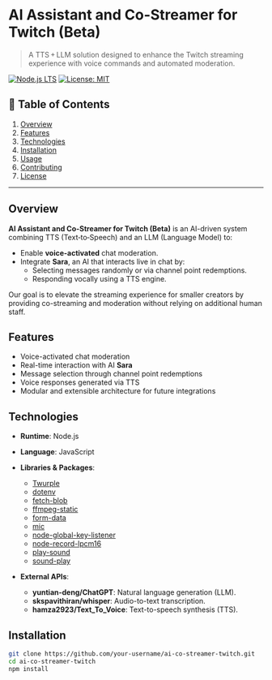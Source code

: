 # AI Assistant and Co-Streamer for Twitch (Beta)

> A TTS + LLM solution designed to enhance the Twitch streaming experience with voice commands and automated moderation.

[![Node.js LTS](https://img.shields.io/badge/Node.js-LTS-green.svg)]() [![License: MIT](https://img.shields.io/badge/License-MIT-yellow.svg)](LICENSE)

## 📖 Table of Contents

1. [Overview](#overview)  
2. [Features](#features)  
3. [Technologies](#technologies)  
4. [Installation](#installation)  
5. [Usage](#usage)  
6. [Contributing](#contributing)  
7. [License](#license)  

---

## Overview

**AI Assistant and Co-Streamer for Twitch (Beta)** is an AI-driven system combining TTS (Text‑to‑Speech) and an LLM (Language Model) to:

- Enable **voice-activated** chat moderation.  
- Integrate **Sara**, an AI that interacts live in chat by:  
  - Selecting messages randomly or via channel point redemptions.  
  - Responding vocally using a TTS engine.  

Our goal is to elevate the streaming experience for smaller creators by providing co-streaming and moderation without relying on additional human staff.

## Features

- Voice-activated chat moderation  
- Real-time interaction with AI **Sara**  
- Message selection through channel point redemptions  
- Voice responses generated via TTS  
- Modular and extensible architecture for future integrations  

## Technologies

- **Runtime**: Node.js  
- **Language**: JavaScript  

- **Libraries & Packages**:
  - [Twurple](https://github.com/twurple/twurple)  
  - [dotenv](https://github.com/motdotla/dotenv)  
  - [fetch-blob](https://github.com/node-fetch/fetch-blob)  
  - [ffmpeg-static](https://github.com/eugeneware/ffmpeg-static)  
  - [form-data](https://github.com/form-data/form-data)  
  - [mic](https://github.com/ashishbajaj99/mic)  
  - [node-global-key-listener](https://github.com/…)  
  - [node-record-lpcm16](https://github.com/…)  
  - [play-sound](https://github.com/…)  
  - [sound-play](https://github.com/…)  

- **External APIs**:
  - **yuntian-deng/ChatGPT**: Natural language generation (LLM).  
  - **skspavithiran/whisper**: Audio-to-text transcription.  
  - **hamza2923/Text_To_Voice**: Text-to-speech synthesis (TTS).  

## Installation

```bash
git clone https://github.com/your-username/ai-co-streamer-twitch.git
cd ai-co-streamer-twitch
npm install
